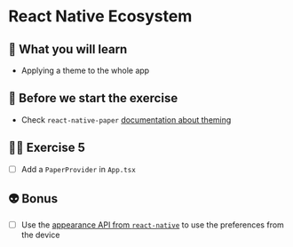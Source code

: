 # React Native Ecosystem

## 📡 What you will learn

- Applying a theme to the whole app

## 👾 Before we start the exercise

- Check `react-native-paper` [documentation about theming](https://callstack.github.io/react-native-paper/theming.html)

## 👨‍🚀 Exercise 5

- [ ] Add a `PaperProvider` in `App.tsx`

## 👽 Bonus

- [ ] Use the [appearance API from `react-native`](https://reactnative.dev/docs/appearance) to use the preferences from the device
